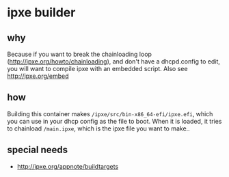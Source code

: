 # ipxe builder

## why

Because if you want to break the chainloading loop (http://ipxe.org/howto/chainloading), and don't have a dhcpd.config to edit, you will want to compile ipxe with an embedded script.
Also see http://ipxe.org/embed

## how

Building this container makes `/ipxe/src/bin-x86_64-efi/ipxe.efi`, which you can use in your dhcp config as the file to boot.
When it is loaded, it tries to chainload `/main.ipxe`, which is the ipxe file you want to make..


## special needs

* http://ipxe.org/appnote/buildtargets

